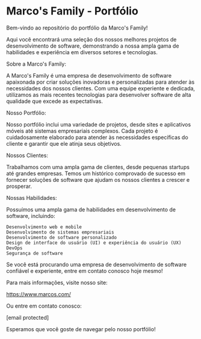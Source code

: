 # Marco's Family - Portfólio

Bem-vindo ao repositório do portfólio da Marco's Family!

Aqui você encontrará uma seleção dos nossos melhores projetos de desenvolvimento de software, demonstrando a nossa ampla gama de habilidades e experiência em diversos setores e tecnologias.

Sobre a Marco's Family:

A Marco's Family é uma empresa de desenvolvimento de software apaixonada por criar soluções inovadoras e personalizadas para atender às necessidades dos nossos clientes. Com uma equipe experiente e dedicada, utilizamos as mais recentes tecnologias para desenvolver software de alta qualidade que excede as expectativas.

Nosso Portfólio:

Nosso portfólio inclui uma variedade de projetos, desde sites e aplicativos móveis até sistemas empresariais complexos. Cada projeto é cuidadosamente elaborado para atender às necessidades específicas do cliente e garantir que ele atinja seus objetivos.

Nossos Clientes:

Trabalhamos com uma ampla gama de clientes, desde pequenas startups até grandes empresas. Temos um histórico comprovado de sucesso em fornecer soluções de software que ajudam os nossos clientes a crescer e prosperar.

Nossas Habilidades:

Possuímos uma ampla gama de habilidades em desenvolvimento de software, incluindo:

    Desenvolvimento web e mobile
    Desenvolvimento de sistemas empresariais
    Desenvolvimento de software personalizado
    Design de interface do usuário (UI) e experiência do usuário (UX)
    DevOps
    Segurança de software

Se você está procurando uma empresa de desenvolvimento de software confiável e experiente, entre em contato conosco hoje mesmo!

Para mais informações, visite nosso site:

https://www.marcos.com/

Ou entre em contato conosco:

[email protected]

Esperamos que você goste de navegar pelo nosso portfólio!
